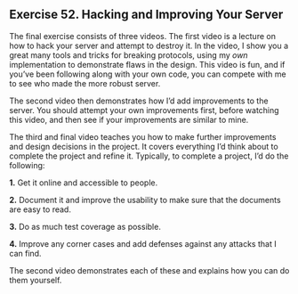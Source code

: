 ## Exercise 52. Hacking and Improving Your Server

The final exercise consists of three videos. The first video is a lecture on how to hack your server and attempt to destroy it. In the video, I show you a great many tools and tricks for breaking protocols, using my *own* implementation to demonstrate flaws in the design. This video is fun, and if you’ve been following along with your own code, you can compete with me to see who made the more robust server.

The second video then demonstrates how I’d add improvements to the server. You should attempt your own improvements first, before watching this video, and then see if your improvements are similar to mine.

The third and final video teaches you how to make further improvements and design decisions in the project. It covers everything I’d think about to complete the project and refine it. Typically, to complete a project, I’d do the following:

**1.** Get it online and accessible to people.

**2.** Document it and improve the usability to make sure that the documents are easy to read.

**3.** Do as much test coverage as possible.

**4.** Improve any corner cases and add defenses against any attacks that I can find.

The second video demonstrates each of these and explains how you can do them yourself.
